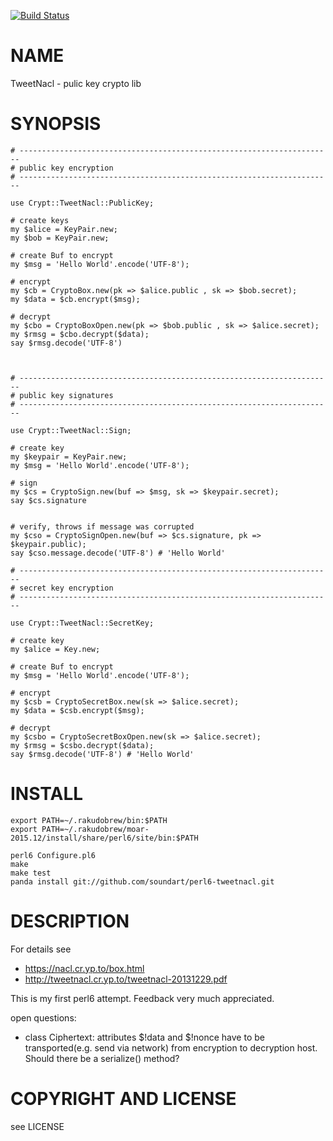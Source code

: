 [![Build Status](https://travis-ci.org/skinkade/perl6-tweetnacl.svg?branch=master)](https://travis-ci.org/skinkade/perl6-tweetnacl)

NAME
====

TweetNacl - pulic key crypto lib

SYNOPSIS
========

    # ----------------------------------------------------------------------
    # public key encryption
    # ----------------------------------------------------------------------

    use Crypt::TweetNacl::PublicKey;

    # create keys
    my $alice = KeyPair.new;
    my $bob = KeyPair.new;

    # create Buf to encrypt
    my $msg = 'Hello World'.encode('UTF-8');

    # encrypt
    my $cb = CryptoBox.new(pk => $alice.public , sk => $bob.secret);
    my $data = $cb.encrypt($msg);

    # decrypt
    my $cbo = CryptoBoxOpen.new(pk => $bob.public , sk => $alice.secret);
    my $rmsg = $cbo.decrypt($data);
    say $rmsg.decode('UTF-8')



    # ----------------------------------------------------------------------
    # public key signatures
    # ----------------------------------------------------------------------

    use Crypt::TweetNacl::Sign;

    # create key
    my $keypair = KeyPair.new;
    my $msg = 'Hello World'.encode('UTF-8');

    # sign
    my $cs = CryptoSign.new(buf => $msg, sk => $keypair.secret);
    say $cs.signature


    # verify, throws if message was corrupted
    my $cso = CryptoSignOpen.new(buf => $cs.signature, pk => $keypair.public);
    say $cso.message.decode('UTF-8') # 'Hello World'

    # ----------------------------------------------------------------------
    # secret key encryption
    # ----------------------------------------------------------------------

    use Crypt::TweetNacl::SecretKey;

    # create key
    my $alice = Key.new;

    # create Buf to encrypt
    my $msg = 'Hello World'.encode('UTF-8');

    # encrypt
    my $csb = CryptoSecretBox.new(sk => $alice.secret);
    my $data = $csb.encrypt($msg);

    # decrypt
    my $csbo = CryptoSecretBoxOpen.new(sk => $alice.secret);
    my $rmsg = $csbo.decrypt($data);
    say $rmsg.decode('UTF-8') # 'Hello World'




INSTALL
=======

    export PATH=~/.rakudobrew/bin:$PATH
    export PATH=~/.rakudobrew/moar-2015.12/install/share/perl6/site/bin:$PATH

    perl6 Configure.pl6
    make
    make test
    panda install git://github.com/soundart/perl6-tweetnacl.git

DESCRIPTION
===========

For details see
- https://nacl.cr.yp.to/box.html
- http://tweetnacl.cr.yp.to/tweetnacl-20131229.pdf

This is my first perl6 attempt. Feedback very much appreciated.

open questions:

- class Ciphertext: attributes $!data and $!nonce have to be
  transported(e.g. send via network) from encryption to
  decryption host. Should there be a serialize() method?

COPYRIGHT AND LICENSE
=====================

see LICENSE
